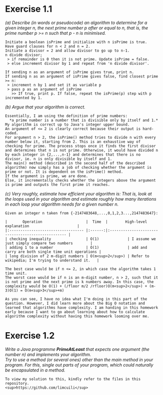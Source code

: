 # Exercise 1.1

*(a) Describe (in words or pseudocode) an algorithm to determine for a given
integer n, the next prime number p after or equal to n, that is, the prime
number p >= n such that p - n is minimised.*  
```
Initiate a boolean isPrime and initialize with n isPrime is true.
Have guard clauses for n < 2 and n = 2.
Initiate a divisor = 2 and allow divisor to go up to n-1.
n divide divisor;  
 > if remainder is 0 then it is not prime. Update isPrime = false.  
 > else increment divisor by 1 and repeat from 'n divide divisor'.  

If sending n as an argument of isPrime gives true, print n.
If sending n as an argument of isPrime gives false, find closest prime >= n:  
 > increment n by 1 and set it as variable p
 > pass p as an argument of isPrime
   >> If true, print p. If false, repeat the isPrime(p) step with p incremented by 1.
```

*(b) Argue that your algorithm is correct.*  
```
Essentially, I am using the definition of prime numbers:  
  *a prime number is a number that is divisible only by itself and 1.*  
My algorithm is correct up to Java's integer upper bound.  
An argument of <= 2 is clearly correct because their output is hard-coded.  
For argument n > 2, the isPrime() method tries to divide n with every number below it, starting from 2. This is an exhaustive way of checking for prime. The process stops once it finds the first divisor and determines that n is not prime. Otherwise, it would have divided n by each integer in {2,...,n-1} and determines that there is no divisor, ie. n is only divisible by itself and 1.  
The main() method (described in the second half of the described algorithm) now simply has a job of checking whether the argument is prime or not. It is dependent on the isPrime() method.  
If the argument is prime, we are done.  
Else, it incrementally checks whether the integers above the argument is prime and outputs the first prime it reaches.  
```

*(c) Very roughly, estimate how efficient your algorithm is: That is, look at
the loops used in your algorithm and estimate roughly how many iterations in
each loop your algorithm needs for a given number n.*  
```
Given an integer n taken from {-2147483648,...,0,1,2,3...,2147483647}:

|       Operation                    |  Time  |        High-level explanation                      |
|:---------------------------------- |:------:|:-------------------------------------------------- |
| checking inequality                | O(1)             | I assume we just simply compare two numbers        |
| adding 1 to a number               | O(1)             | add and carry are both single time unit operations |
| long division of 2 m-digit numbers | O(m<sup>2</sup>) | Refer to wikipedia; I'm trying to understand it.   |

The best case would be if n <= 2, in which case the algorithm takes 1 time unit.
The worst case would be if n is an m-digit number, n > 2, such that it is not prime and the next prime is k numbers away. In this case, the complexity would be O(1) + (/floor m/2 /rfloor)O(m<sup>2</sup>) + (m-3)O(1) = O(m<sup>3</sup>+m)

As you can see, I have no idea what I'm doing in this part of the question. However, I did learn more about the Big O notation and learned that algorithms have complexity. I am handing in this homework early because I want to go about learning about how to calculate algorithm complexity without having this homework looming over me.
```

# Exercise 1.2

_Write a Java programme **PrimeAtLeast** that expects one argument (the number
n) and implements your algorithm._  
_Try to use a method (or several ones) other than the main method in your
program. For this, single out parts of your program, which could naturally
be encapsulated in a method._

```
To view my solution to this, kindly refer to the files in this repository.
<sup>https://github.com/limcuili</sup>

```
